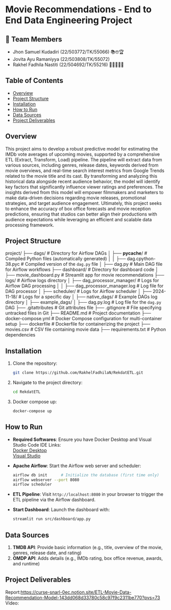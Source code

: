 # Movie Recommendations - End to End Data Engineering Project

## 👥 Team Members
   - Jhon Samuel Kudadiri (22/503772/TK/55066) 📚🤓🏆
   - Jovita Ayu Ramaniyya (22/503808/TK/55072)
   - Rakhel Fadhila Nastiti (22/504692/TK/55216) 🙌🤩👩🏻‍💻

## Table of Contents
- [Overview](#overview)
- [Project Structure](#project-structure)
- [Installation](#installation)
- [How to Run](#how-to-run)
- [Data Sources](#data-sources)
- [Project Deliverables](#project-delivarables)

## Overview
This project aims to develop a robust predictive model for estimating the IMDb vote averages of upcoming movies, supported by a comprehensive ETL (Extract, Transform, Load) pipeline. The pipeline will extract data from various sources, including genres, release dates, keywords derived from movie overviews, and real-time search interest metrics from Google Trends related to the movie title and its cast. By transforming and analyzing this historical data alongside recent audience behavior, the model will identify key factors that significantly influence viewer ratings and preferences. The insights derived from this model will empower filmmakers and marketers to make data-driven decisions regarding movie releases, promotional strategies, and target audience engagement. Ultimately, this project seeks to enhance the accuracy of box office forecasts and movie reception predictions, ensuring that studios can better align their productions with audience expectations while leveraging an efficient and scalable data processing framework.

## Project Structure
project/
├── dags/                         # Directory for Airflow DAGs
│   ├── __pycache__/              # Compiled Python files (automatically generated)
│   │   ├── dag.cpython-38.pyc    # Compiled version of the `dag.py` file
│   ├── dag.py                    # Main DAG file for Airflow workflows
├── dashboard/                    # Directory for dashboard code
│   ├── movie_dashboard.py        # Streamlit app for movie recommendations
├── logs/                         # Airflow logs directory
│   ├── dag_processor_manager/    # Logs for Airflow DAG processing
│   │   ├── dag_processor_manager.log  # Log file for DAG processor
│   ├── scheduler/                # Logs for Airflow scheduler
│       ├── 2024-11-18/           # Logs for a specific day
│       ├── native_dags/          # Example DAGs log directory
│           ├── example_dags/
│       ├── dag.py.log            # Log file for the `dag.py` DAG
├── .gitattributes                # Git attributes file
├── .gitignore                    # File specifying untracked files in Git
├── README.md                     # Project documentation
├── docker-compose.yml            # Docker Compose configuration for multi-container setup
├── dockerfile                    # Dockerfile for containerizing the project
├── movies.csv                    # CSV file containing movie data
├── requirements.txt              # Python dependencies

## Installation
1. Clone the repository:
   ```bash
   git clone https://github.com/RakhelFadhilaN/RekdatETL.git
   ```
2. Navigate to the project directory:
   ```bash
   cd RekdatETL
   ```
3. Docker compose up:
   ```bash
   docker-compose up
   ```
   
## How to Run
- **Required Softwares**: Ensure you have Docker Desktop and Visual Studio Code IDE 
Links:<br>
  [Docker Desktop](https://www.docker.com/products/docker-desktop/) <br>
  [Visual Studio](https://code.visualstudio.com/Download)
  
- **Apache Airflow**: Start the Airflow web server and scheduler:
  ```bash
  airflow db init      # Initialize the database (first time only)
  airflow webserver --port 8080
  airflow scheduler
  ```

- **ETL Pipeline**: Visit `http://localhost:8080` in your browser to trigger the ETL pipeline via the Airflow dashboard.

- **Start Dashboard**: Launch the dashboard with:
  ```bash
  streamlit run src/dashboard/app.py
  ```

## Data Sources
1. **TMDB API**: Provide basic information (e.g., title, overview of the movie, genres, release date, and rating)
2. **OMDP API**: Adds details (e.g., IMDb rating, box office revenue, awards, and runtime)

## Project Deliverables
Report:https://curse-snarl-0ec.notion.site/ETL-Movie-Data-Recommendation-Model-143dd068d33780c58c97f9c2311be770?pvs=73
Video:    


